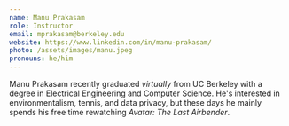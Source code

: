 ```yaml
---
name: Manu Prakasam
role: Instructor
email: mprakasam@berkeley.edu
website: https://www.linkedin.com/in/manu-prakasam/
photo: /assets/images/manu.jpeg
pronouns: he/him
---
```



Manu Prakasam recently graduated *virtually* from UC Berkeley with a degree in Electrical Engineering and Computer Science. He's interested in environmentalism, tennis, and data privacy, but these days he mainly spends his free time rewatching *Avatar: The Last Airbender*. 

